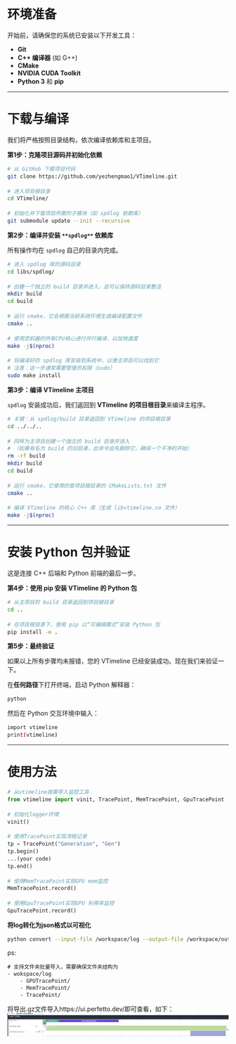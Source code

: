 # **环境准备**

开始前，请确保您的系统已安装以下开发工具：

+ **Git**
+ **C++ 编译器** (如 G++)
+ **CMake**
+ **NVIDIA CUDA Toolkit**
+ **Python 3** 和 **pip**

---
# **下载与编译**

我们将严格按照目录结构，依次编译依赖库和主项目。

**第1步：克隆项目源码并初始化依赖**

```bash
# 从 GitHub 下载项目代码
git clone https://github.com/yezhengmao1/VTimeline.git

# 进入项目根目录
cd VTimeline/

# 初始化并下载项目所需的子模块（如 spdlog 依赖库）
git submodule update --init --recursive
```

**第2步：编译并安装 **`**spdlog**`** 依赖库**

所有操作均在 `spdlog` 自己的目录内完成。


```bash
# 进入 spdlog 库的源码目录
cd libs/spdlog/

# 创建一个独立的 build 目录并进入，这可以保持源码目录整洁
mkdir build
cd build

# 运行 cmake，它会根据当前系统环境生成编译配置文件
cmake ..

# 使用您机器的所有CPU核心进行并行编译，以加快速度
make -j$(nproc)

# 将编译好的 spdlog 库安装到系统中，以便主项目可以找到它
# 注意：这一步通常需要管理员权限（sudo）
sudo make install
```

**第3步：编译 VTimeline 主项目**

`spdlog` 安装成功后，我们返回到 **VTimeline 的项目根目录**来编译主程序。


```bash
# 关键：从 spdlog/build 目录返回到 VTimeline 的项目根目录
cd ../../..

# 同样为主项目创建一个独立的 build 目录并进入
# （如果有名为 build 的旧目录，此命令会先删除它，确保一个干净的开始）
rm -rf build
mkdir build
cd build

# 运行 cmake，它使用的是项目根目录的 CMakeLists.txt 文件
cmake ..

# 编译 VTimeline 的核心 C++ 库（生成 libvtimeline.so 文件）
make -j$(nproc)
```

---

# **安装 Python 包并验证**

这是连接 C++ 后端和 Python 前端的最后一步。

**第4步：使用 pip 安装 VTimeline 的 Python 包**


```bash
# 从主项目的 build 目录返回到项目根目录
cd ..

# 在项目根目录下，使用 pip 以“可编辑模式”安装 Python 包
pip install -e .
```

**第5步：最终验证**

如果以上所有步骤均未报错，您的 VTimeline 已经安装成功。现在我们来验证一下。

在**任何路径**下打开终端，启动 Python 解释器：


```bash
python
```

然后在 Python 交互环境中输入：

```bash
import vtimeline
print(vtimeline)
```

---
# **使用方法**

```python
# 从vtimeline按需导入监控工具
from vtimeline import vinit, TracePoint, MemTracePoint, GpuTracePoint

# 初始化logger环境
vinit()

# 使用TracePoint实现流程记录
tp = TracePoint("Generation", "Gen")
tp.begin()
...(your code)
tp.end()

# 使用MemTracePoint实现GPU mem监控
MemTracePoint.record()

# 使用GpuTracePoint实现GPU 利用率监控
GpuTracePoint.record()
```

**将log转化为json格式以可视化**
```bash
python convert --input-file /workspace/log --output-file /workspace/output
```
ps:
```
# 支持文件夹批量导入，需要确保文件夹结构为
- wokspace/log
    - GPUTracePoint/
    - MemTracePoint/
    - TracePoint/
```

将导出.gz文件导入https://ui.perfetto.dev/即可查看，如下：
![alt text](images/image.png)

